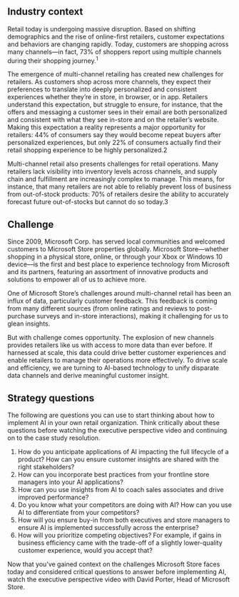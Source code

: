 ## Industry context

Retail today is undergoing massive disruption. Based on shifting demographics and the rise of online-first retailers, customer expectations and behaviors are changing rapidly. Today, customers are shopping across many channels—in fact, 73% of shoppers report using multiple channels during their shopping journey.<sup>1</sup>

The emergence of multi-channel retailing has created new challenges for retailers. As customers shop across more channels, they expect their preferences to translate into deeply personalized and consistent experiences whether they’re in store, in browser, or in app. Retailers understand this expectation, but struggle to ensure, for instance, that the offers and messaging a customer sees in their email are both personalized and consistent with what they see in-store and on the retailer’s website. Making this expectation a reality represents a major opportunity for retailers: 44% of consumers say they would become repeat buyers after personalized experiences, but only 22% of consumers actually find their retail shopping experience to be highly personalized.2

Multi-channel retail also presents challenges for retail operations. Many retailers lack visibility into inventory levels across channels, and supply chain and fulfillment are increasingly complex to manage. This means, for instance, that many retailers are not able to reliably prevent loss of business from out-of-stock products: 70% of retailers desire the ability to accurately forecast future out-of-stocks but cannot do so today.3

## Challenge

Since 2009, Microsoft Corp. has served local communities and welcomed customers to Microsoft Store properties globally. Microsoft Store—whether shopping in a physical store, online, or through your Xbox or Windows 10 device—is the first and best place to experience technology from Microsoft and its partners, featuring an assortment of innovative products and solutions to empower all of us to achieve more.

One of Microsoft Store’s challenges around multi-channel retail has been an influx of data, particularly customer feedback. This feedback is coming from many different sources (from online ratings and reviews to post-purchase surveys and in-store interactions), making it challenging for us to glean insights.

But with challenge comes opportunity. The explosion of new channels provides retailers like us with access to more data than ever before. If harnessed at scale, this data could drive better customer experiences and enable retailers to manage their operations more effectively. To drive scale and efficiency, we are turning to AI-based technology to unify disparate data channels and derive meaningful customer insight.

## Strategy questions

The following are questions you can use to start thinking about how to implement AI in your own retail organization. Think critically about these questions before watching the executive perspective video and continuing on to the case study resolution.

1. How do you anticipate applications of AI impacting the full lifecycle of a product? How can you ensure customer insights are shared with the right stakeholders?
2. How can you incorporate best practices from your frontline store managers into your AI applications?
3. How can you use insights from AI to coach sales associates and drive improved performance?
4. Do you know what your competitors are doing with AI? How can you use AI to differentiate from your competitors?
5. How will you ensure buy-in from both executives and store managers to ensure AI is implemented successfully across the enterprise?
6. How will you prioritize competing objectives? For example, if gains in business efficiency came with the trade-off of a slightly lower-quality customer experience, would you accept that?

Now that you’ve gained context on the challenges Microsoft Store faces today and considered critical questions to answer before implementing AI, watch the executive perspective video with David Porter, Head of Microsoft Store.